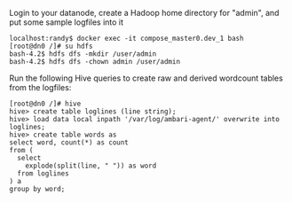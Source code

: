 Login to your datanode, create a Hadoop home directory for "admin", and put some sample logfiles into it
```
localhost:randy$ docker exec -it compose_master0.dev_1 bash
[root@dn0 /]# su hdfs
bash-4.2$ hdfs dfs -mkdir /user/admin
bash-4.2$ hdfs dfs -chown admin /user/admin
```

Run the following Hive queries to create raw and derived wordcount tables from the logfiles:
```
[root@dn0 /]# hive
hive> create table loglines (line string);
hive> load data local inpath '/var/log/ambari-agent/' overwrite into loglines;
hive> create table words as
select word, count(*) as count
from (
  select
    explode(split(line, " ")) as word
  from loglines
) a
group by word;
```
